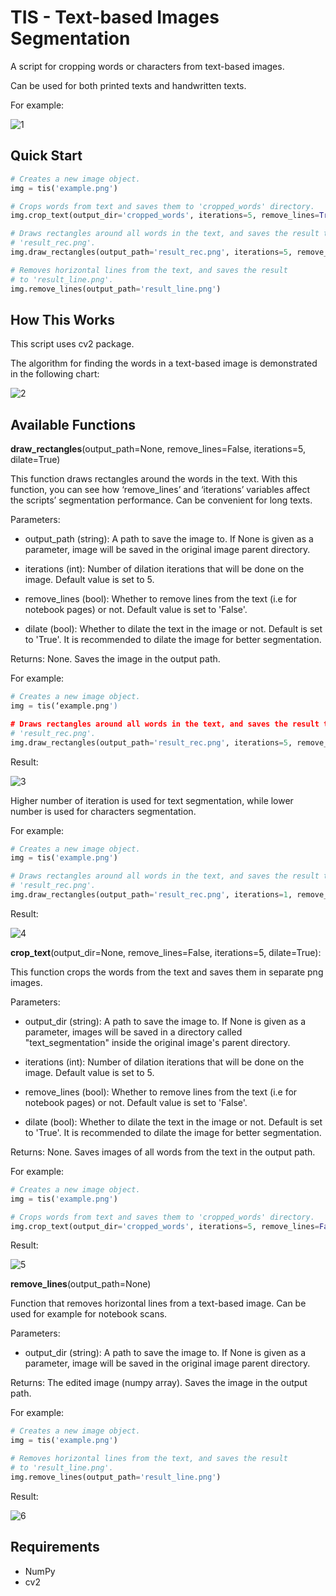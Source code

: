 # TIS - Text-based Images Segmentation
A script for cropping words or characters from text-based images.

Can be used for both printed texts and handwritten texts. 

For example:

![1](https://user-images.githubusercontent.com/35609587/62475033-d65a2280-b7ac-11e9-8ddc-7977c59b79e3.png)

## Quick Start
```python
# Creates a new image object.
img = tis('example.png')

# Crops words from text and saves them to 'cropped_words' directory.
img.crop_text(output_dir='cropped_words', iterations=5, remove_lines=True)

# Draws rectangles around all words in the text, and saves the result to
# 'result_rec.png'.
img.draw_rectangles(output_path='result_rec.png', iterations=5, remove_lines=True)

# Removes horizontal lines from the text, and saves the result
# to 'result_line.png'.
img.remove_lines(output_path='result_line.png')

```

## How This Works
This script uses cv2 package. 

The algorithm for finding the words in a text-based image is demonstrated in the following chart:

![2](https://user-images.githubusercontent.com/35609587/62476582-f8a16f80-b7af-11e9-8dd6-fa4c630fd207.png)


## Available Functions
**draw_rectangles**(output_path=None, remove_lines=False, iterations=5, dilate=True)

This function draws rectangles around the words in the text.
With this function, you can see how ‘remove_lines’ and ‘iterations’ variables affect the scripts’ segmentation performance. Can be convenient for long texts.

Parameters:

   - output_path (string): A path to save the image to. If None is given as
        a parameter, image will be saved in the original image parent
        directory.
        
   - iterations (int): Number of dilation iterations that will be done on
        the image. Default value is set to 5.
        
   - remove_lines (bool): Whether to remove lines from the text
        (i.e for notebook pages) or not. Default value is set to 'False'.
        
   - dilate (bool): Whether to dilate the text in the image or not.
        Default is set to 'True'. It is recommended to dilate the image for
        better segmentation. 

Returns:
    None.
    Saves the image in the output path.
    
For example:
```python
# Creates a new image object.
img = tis(‘example.png')

# Draws rectangles around all words in the text, and saves the result to
# 'result_rec.png'.
img.draw_rectangles(output_path='result_rec.png', iterations=5, remove_lines=False)
```
Result:

![3](https://user-images.githubusercontent.com/35609587/62475602-048c3200-b7ae-11e9-8f76-11eae1178e03.png)

Higher number of iteration is used for text segmentation, while lower number is used for characters segmentation.

For example:
```python
# Creates a new image object.
img = tis('example.png')

# Draws rectangles around all words in the text, and saves the result to
# 'result_rec.png'.
img.draw_rectangles(output_path='result_rec.png', iterations=1, remove_lines=False)
```
Result:

![4](https://user-images.githubusercontent.com/35609587/62475730-4cab5480-b7ae-11e9-8d35-b6ecae056a4c.png)


**crop_text**(output_dir=None, remove_lines=False, iterations=5, dilate=True):

This function crops the words from the text and saves them in separate png images.


Parameters:

  - output_dir (string): A path to save the image to. If None is given as
        a parameter, images will be saved in a directory called 
        "text_segmentation" inside the original image's parent directory.
        
  - iterations (int): Number of dilation iterations that will be done on
    the image. Default value is set to 5.
    
  - remove_lines (bool): Whether to remove lines from the text
        (i.e for notebook pages) or not. Default value is set to 'False'.
        
  - dilate (bool): Whether to dilate the text in the image or not.
        Default is set to 'True'. It is recommended to dilate the image for
        better segmentation. 
        
Returns:
    None.
    Saves images of all words from the text in the output path.

For example:
```python
# Creates a new image object.
img = tis('example.png')

# Crops words from text and saves them to 'cropped_words' directory.
img.crop_text(output_dir='cropped_words', iterations=5, remove_lines=False)
```

Result:

![5](https://user-images.githubusercontent.com/35609587/62476196-3356d800-b7af-11e9-8152-cca5975f78a1.png)

**remove_lines**(output_path=None)

Function that removes horizontal lines from a text-based image. Can be used for example for notebook scans.

Parameters:

   - output_dir (string): A path to save the image to. If None is given as
    a parameter, image will be saved in the original image parent directory.
    
Returns:
    The edited image (numpy array).
    Saves the image in the output path.

For example:
```python
# Creates a new image object.
img = tis('example.png')

# Removes horizontal lines from the text, and saves the result
# to 'result_line.png'.
img.remove_lines(output_path='result_line.png')
```

Result:

![6](https://user-images.githubusercontent.com/35609587/62476473-bf68ff80-b7af-11e9-9fac-2bbd1d372fe6.png)


## Requirements
-	NumPy
-	cv2
